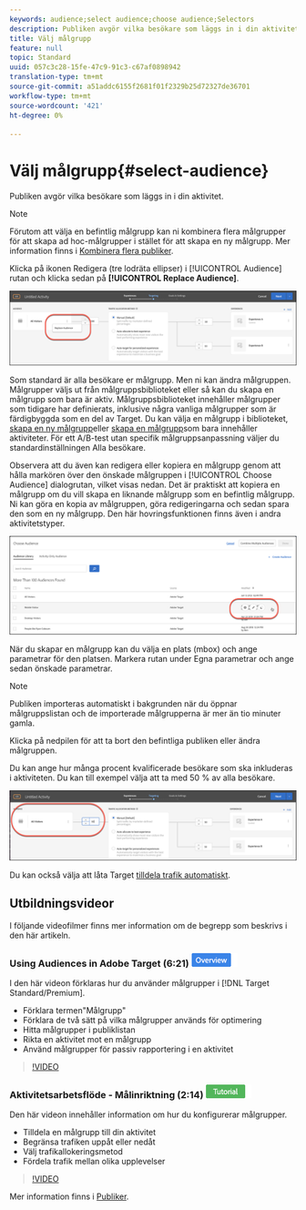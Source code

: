 ```yaml
---
keywords: audience;select audience;choose audience;Selectors
description: Publiken avgör vilka besökare som läggs in i din aktivitet.
title: Välj målgrupp
feature: null
topic: Standard
uuid: 057c3c28-15fe-47c9-91c3-c67af0898942
translation-type: tm+mt
source-git-commit: a51addc6155f2681f01f2329b25d72327de36701
workflow-type: tm+mt
source-wordcount: '421'
ht-degree: 0%

---
```



# Välj målgrupp{#select-audience}

Publiken avgör vilka besökare som läggs in i din aktivitet.

>[!NOTE]
>
>Förutom att välja en befintlig målgrupp kan ni kombinera flera målgrupper för att skapa ad hoc-målgrupper i stället för att skapa en ny målgrupp. Mer information finns i [Kombinera flera publiker](../../../c-target/combining-multiple-audiences.md#concept_A7386F1EA4394BD2AB72399C225981E5).

Klicka på ikonen Redigera (tre lodräta ellipser) i [!UICONTROL Audience] rutan och klicka sedan på **[!UICONTROL Replace Audience]**.

![Alternativet Ersätt publik](/help/c-activities/t-test-ab/t-test-create-ab/assets/replace-audience.png)

Som standard är alla besökare er målgrupp. Men ni kan ändra målgruppen. Målgrupper väljs ut från målgruppsbiblioteket eller så kan du skapa en målgrupp som bara är aktiv. Målgruppsbiblioteket innehåller målgrupper som tidigare har definierats, inklusive några vanliga målgrupper som är färdigbyggda som en del av Target. Du kan välja en målgrupp i biblioteket, [skapa en ny målgrupp](../../../c-target/c-audiences/create-audience.md#task_1D507519D3AD4390B507F188BD294DC1)eller [skapa en målgrupp](../../../c-target/creating-activity-only-audience.md#concept_A6BADCF530ED4AE1852E677FEBE68483)som bara innehåller aktiviteter. För ett A/B-test utan specifik målgruppsanpassning väljer du standardinställningen Alla besökare.

Observera att du även kan redigera eller kopiera en målgrupp genom att hålla markören över den önskade målgruppen i [!UICONTROL Choose Audience] dialogrutan, vilket visas nedan. Det är praktiskt att kopiera en målgrupp om du vill skapa en liknande målgrupp som en befintlig målgrupp. Ni kan göra en kopia av målgruppen, göra redigeringarna och sedan spara den som en ny målgrupp. Den här hovringsfunktionen finns även i andra aktivitetstyper.

![Målgruppshovring](/help/c-activities/t-test-ab/t-test-create-ab/assets/audience_picker_hover-new.png)

När du skapar en målgrupp kan du välja en plats (mbox) och ange parametrar för den platsen. Markera rutan under Egna parametrar och ange sedan önskade parametrar.

>[!NOTE]
>
>Publiken importeras automatiskt i bakgrunden när du öppnar målgruppslistan och de importerade målgrupperna är mer än tio minuter gamla.

Klicka på nedpilen för att ta bort den befintliga publiken eller ändra målgruppen.

Du kan ange hur många procent kvalificerade besökare som ska inkluderas i aktiviteten. Du kan till exempel välja att ta med 50 % av alla besökare.

![Målgrupp i procent](/help/c-activities/t-test-ab/t-test-create-ab/assets/audperc-new.png)

Du kan också välja att låta Target [tilldela trafik automatiskt](../../../c-activities/automated-traffic-allocation/automated-traffic-allocation.md#concept_A1407678796B4C569E94CBA8A9F7F5D4).

## Utbildningsvideor

I följande videofilmer finns mer information om de begrepp som beskrivs i den här artikeln.

### Using Audiences in Adobe Target (6:21) ![Overview badge](/help/assets/overview.png)

I den här videon förklaras hur du använder målgrupper i [!DNL Target Standard/Premium].

* Förklara termen&quot;Målgrupp&quot;
* Förklara de två sätt på vilka målgrupper används för optimering
* Hitta målgrupper i publiklistan
* Rikta en aktivitet mot en målgrupp
* Använd målgrupper för passiv rapportering i en aktivitet

>[!VIDEO](https://video.tv.adobe.com/v/17398)

### Aktivitetsarbetsflöde - Målinriktning (2:14) ![självstudiemärke](/help/assets/tutorial.png)

Den här videon innehåller information om hur du konfigurerar målgrupper.

* Tilldela en målgrupp till din aktivitet
* Begränsa trafiken uppåt eller nedåt
* Välj trafikallokeringsmetod
* Fördela trafik mellan olika upplevelser

>[!VIDEO](https://video.tv.adobe.com/v/17385)

Mer information finns i [Publiker](../../../c-target/c-audiences/audiences.md#concept_65BE870D290E412D8BBF557EEA67C271).
